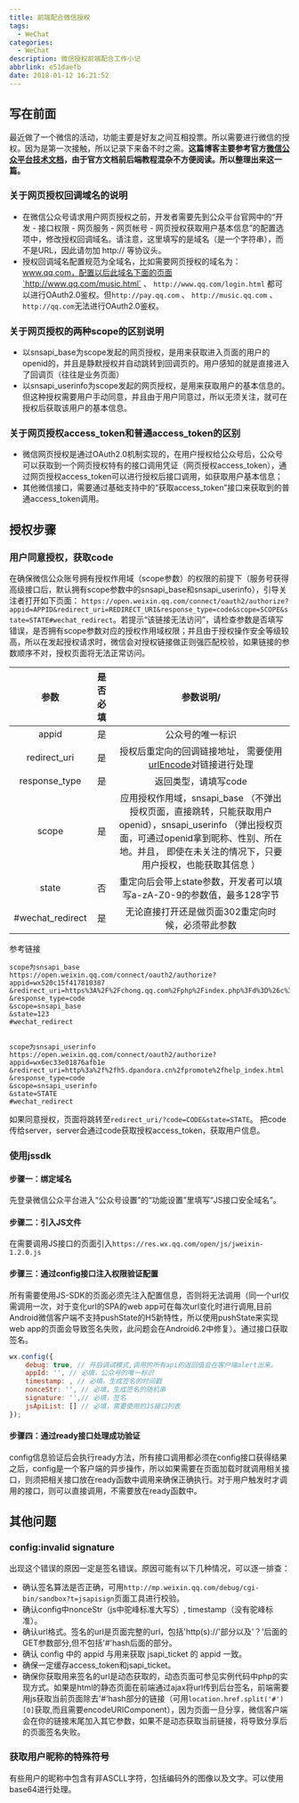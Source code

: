 ```yaml
---
title: 前端配合微信授权
tags:
  - WeChat
categories:
  - WeChat
description: 微信授权前端配合工作小记
abbrlink: e51daefb
date: 2018-01-12 16:21:52
---
```

## 写在前面

最近做了一个微信的活动，功能主要是好友之间互相投票。所以需要进行微信的授权。因为是第一次接触，所以记录下来备不时之需。**这篇博客主要参考官方[微信公众平台技术文档](https://mp.weixin.qq.com/wiki)，由于官方文档前后端教程混杂不方便阅读。所以整理出来这一篇。**

### 关于网页授权回调域名的说明

+ 在微信公众号请求用户网页授权之前，开发者需要先到公众平台官网中的“开发 - 接口权限 - 网页服务 - 网页帐号 - 网页授权获取用户基本信息”的配置选项中，修改授权回调域名。请注意，这里填写的是域名（是一个字符串），而不是URL，因此请勿加 http:// 等协议头。
+ 授权回调域名配置规范为全域名，比如需要网页授权的域名为：www.qq.com，配置以后此域名下面的页面`http://www.qq.com/music.html` 、 `http://www.qq.com/login.html` 都可以进行OAuth2.0鉴权。但`http://pay.qq.com` 、 `http://music.qq.com` 、 `http://qq.com`无法进行OAuth2.0鉴权。

### 关于网页授权的两种scope的区别说明

+ 以snsapi_base为scope发起的网页授权，是用来获取进入页面的用户的openid的，并且是静默授权并自动跳转到回调页的。用户感知的就是直接进入了回调页（往往是业务页面）
+ 以snsapi_userinfo为scope发起的网页授权，是用来获取用户的基本信息的。但这种授权需要用户手动同意，并且由于用户同意过，所以无须关注，就可在授权后获取该用户的基本信息。

### 关于网页授权access_token和普通access_token的区别

+ 微信网页授权是通过OAuth2.0机制实现的，在用户授权给公众号后，公众号可以获取到一个网页授权特有的接口调用凭证（网页授权access_token），通过网页授权access_token可以进行授权后接口调用，如获取用户基本信息；
+ 其他微信接口，需要通过基础支持中的“获取access_token”接口来获取到的普通access_token调用。

## 授权步骤

### 用户同意授权，获取code

在确保微信公众账号拥有授权作用域（scope参数）的权限的前提下（服务号获得高级接口后，默认拥有scope参数中的snsapi_base和snsapi_userinfo），引导关注者打开如下页面：
`https://open.weixin.qq.com/connect/oauth2/authorize?appid=APPID&redirect_uri=REDIRECT_URI&response_type=code&scope=SCOPE&state=STATE#wechat_redirect`。若提示“该链接无法访问”，请检查参数是否填写错误，是否拥有scope参数对应的授权作用域权限；并且由于授权操作安全等级较高，所以在发起授权请求时，微信会对授权链接做正则强匹配校验，如果链接的参数顺序不对，授权页面将无法正常访问。

| 参数| 是否必填|参数说明/
|:---:|:---:|:---:|
| appid | 是 | 公众号的唯一标识 |
| redirect_uri | 是	| 授权后重定向的回调链接地址， 需要使用[urlEncode](http://tool.chinaz.com/Tools/urlencode.aspx)对链接进行处理 |
| response_type | 是 | 返回类型，请填写code |
| scope | 是 | 应用授权作用域，snsapi_base （不弹出授权页面，直接跳转，只能获取用户openid），snsapi_userinfo （弹出授权页面，可通过openid拿到昵称、性别、所在地。并且， 即使在未关注的情况下，只要用户授权，也能获取其信息 ） |
| state | 否 | 重定向后会带上state参数，开发者可以填写a-zA-Z0-9的参数值，最多128字节 |
| #wechat_redirect | 是 | 无论直接打开还是做页面302重定向时候，必须带此参数 |

参考链接

```plantText
scope为snsapi_base
https://open.weixin.qq.com/connect/oauth2/authorize?
appid=wx520c15f417810387
&redirect_uri=https%3A%2F%2Fchong.qq.com%2Fphp%2Findex.php%3Fd%3D%26c%3DwxAdapter%26m%3DmobileDeal%26showwxpaytitle%3D1%26vb2ctag%3D4_2030_5_1194_60
&response_type=code
&scope=snsapi_base
&state=123
#wechat_redirect


scope为snsapi_userinfo
https://open.weixin.qq.com/connect/oauth2/authorize?
appid=wx6ec33e01876afb1e
&redirect_uri=http%3a%2f%2fh5.dpandora.cn%2fpromote%2fhelp_index.html
&response_type=code
&scope=snsapi_userinfo
&state=STATE
#wechat_redirect
```

如果同意授权，页面将跳转至`redirect_uri/?code=CODE&state=STATE`。 把code传给server，server会通过code获取授权access_token，获取用户信息。

### 使用jssdk

#### 步骤一：绑定域名

先登录微信公众平台进入“公众号设置”的“功能设置”里填写“JS接口安全域名”。

#### 步骤二：引入JS文件

在需要调用JS接口的页面引入`https://res.wx.qq.com/open/js/jweixin-1.2.0.js`

#### 步骤三：通过config接口注入权限验证配置

所有需要使用JS-SDK的页面必须先注入配置信息，否则将无法调用（同一个url仅需调用一次，对于变化url的SPA的web app可在每次url变化时进行调用,目前Android微信客户端不支持pushState的H5新特性，所以使用pushState来实现web app的页面会导致签名失败，此问题会在Android6.2中修复）。通过接口获取签名。

```js
wx.config({
    debug: true, // 开启调试模式,调用的所有api的返回值会在客户端alert出来。
    appId: '', // 必填，公众号的唯一标识
    timestamp: , // 必填，生成签名的时间戳
    nonceStr: '', // 必填，生成签名的随机串
    signature: '',// 必填，签名
    jsApiList: [] // 必填，需要使用的JS接口列表
});
```

#### 步骤四：通过ready接口处理成功验证

config信息验证后会执行ready方法，所有接口调用都必须在config接口获得结果之后，config是一个客户端的异步操作，所以如果需要在页面加载时就调用相关接口，则须把相关接口放在ready函数中调用来确保正确执行。对于用户触发时才调用的接口，则可以直接调用，不需要放在ready函数中。

## 其他问题

### config:invalid signature

出现这个错误的原因一定是签名错误。原因可能有以下几种情况，可以逐一排查：

+ 确认签名算法是否正确，可用`http://mp.weixin.qq.com/debug/cgi-bin/sandbox?t=jsapisign`页面工具进行校验。
+ 确认config中nonceStr（js中驼峰标准大写S）, timestamp（没有驼峰标准）。
+ 确认url格式。签名的url是页面完整的url，包括'http(s)://'部分以及'？'后面的GET参数部分,但不包括'#'hash后面的部分。
+ 确认 config 中的 appid 与用来获取 jsapi_ticket 的 appid 一致。
+ 确保一定缓存access_token和jsapi_ticket。
+ 确保你获取用来签名的url是动态获取的，动态页面可参见实例代码中php的实现方式。如果是html的静态页面在前端通过ajax将url传到后台签名，前端需要用js获取当前页面除去'#'hash部分的链接（可用`location.href.split('#')[0]`获取,而且需要encodeURIComponent），因为页面一旦分享，微信客户端会在你的链接末尾加入其它参数，如果不是动态获取当前链接，将导致分享后的页面签名失败。

### 获取用户昵称的特殊符号

有些用户的昵称中包含有非ASCLL字符，包括编码外的图像以及文字。可以使用base64进行处理。
